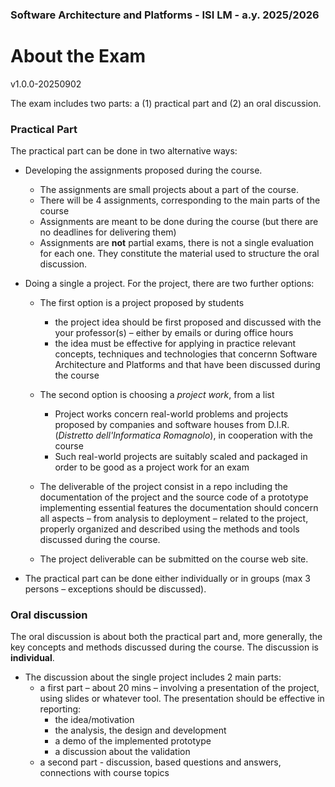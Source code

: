 ### Software Architecture and Platforms - ISI LM - a.y. 2025/2026

# About the Exam
	
v1.0.0-20250902

The exam includes two parts: a (1) practical part and (2) an oral discussion. 

### Practical Part

The practical part can be done in two alternative ways:

- Developing the assignments proposed during the course. 
  - The assignments are small projects about a part of the course. 
  - There will be 4 assignments, corresponding to the main parts of the course
  - Assignments are meant to be done during the course (but there are no deadlines for delivering them) 
  - Assignments are **not** partial exams, there is not a single evaluation for each one. They constitute the material used to structure the oral discussion.

- Doing a single a project. For the project, there are two further options:
  - The first option is a project proposed by students
    - the project idea should be first proposed and discussed with the your professor(s) – either by emails or during office hours
    - the idea must be effective for applying in practice relevant concepts, techniques and technologies that concernn Software Architecture and Platforms and that have been discussed during the course 
  - The second option is choosing a *project work*, from a list
    - Project works concern real-world problems and projects proposed by companies and software houses from D.I.R. (*Distretto dell'Informatica Romagnolo*), in cooperation with the course 
    - Such real-world projects are suitably scaled and packaged in order to be good as a project work for an exam
  - The deliverable of the project consist in a repo including the documentation of the project and the source code of a prototype implementing essential features the documentation should concern all aspects – from analysis to deployment – related to the project, properly organized and described using the methods and tools discussed during the course.

  - The project deliverable can be submitted on the course web site.

- The practical part can be done either individually or in groups (max 3 persons – exceptions should be discussed).

### Oral discussion

The oral discussion is about both the practical part and, more generally, the key concepts and methods discussed during the course. The discussion is **individual**.

- The discussion about the single project includes 2 main parts:
  - a first part – about 20 mins – involving a presentation of the project, using slides or whatever tool. The presentation should be effective in reporting:
    - the idea/motivation
    - the analysis, the design and development 
    - a demo of the implemented prototype
    - a discussion about the validation 
  - a second part - discussion, based questions and answers, connections with course topics

